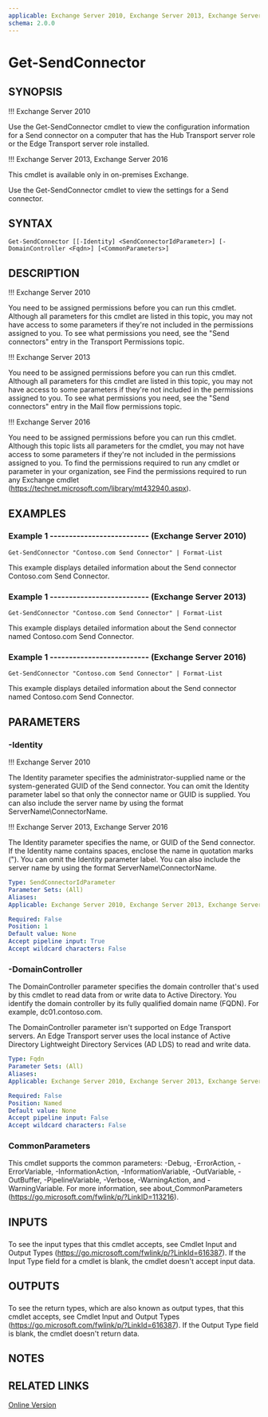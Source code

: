 ```yaml
---
applicable: Exchange Server 2010, Exchange Server 2013, Exchange Server 2016
schema: 2.0.0
---
```


# Get-SendConnector

## SYNOPSIS
!!! Exchange Server 2010

Use the Get-SendConnector cmdlet to view the configuration information for a Send connector on a computer that has the Hub Transport server role or the Edge Transport server role installed.

!!! Exchange Server 2013, Exchange Server 2016

This cmdlet is available only in on-premises Exchange.

Use the Get-SendConnector cmdlet to view the settings for a Send connector.

## SYNTAX

```
Get-SendConnector [[-Identity] <SendConnectorIdParameter>] [-DomainController <Fqdn>] [<CommonParameters>]
```

## DESCRIPTION
!!! Exchange Server 2010

You need to be assigned permissions before you can run this cmdlet. Although all parameters for this cmdlet are listed in this topic, you may not have access to some parameters if they're not included in the permissions assigned to you. To see what permissions you need, see the "Send connectors" entry in the Transport Permissions topic.

!!! Exchange Server 2013

You need to be assigned permissions before you can run this cmdlet. Although all parameters for this cmdlet are listed in this topic, you may not have access to some parameters if they're not included in the permissions assigned to you. To see what permissions you need, see the "Send connectors" entry in the Mail flow permissions topic.

!!! Exchange Server 2016

You need to be assigned permissions before you can run this cmdlet. Although this topic lists all parameters for the cmdlet, you may not have access to some parameters if they're not included in the permissions assigned to you. To find the permissions required to run any cmdlet or parameter in your organization, see Find the permissions required to run any Exchange cmdlet (https://technet.microsoft.com/library/mt432940.aspx).

## EXAMPLES

### Example 1 -------------------------- (Exchange Server 2010)
```
Get-SendConnector "Contoso.com Send Connector" | Format-List
```

This example displays detailed information about the Send connector Contoso.com Send Connector.

### Example 1 -------------------------- (Exchange Server 2013)
```
Get-SendConnector "Contoso.com Send Connector" | Format-List
```

This example displays detailed information about the Send connector named Contoso.com Send Connector.

### Example 1 -------------------------- (Exchange Server 2016)
```
Get-SendConnector "Contoso.com Send Connector" | Format-List
```

This example displays detailed information about the Send connector named Contoso.com Send Connector.

## PARAMETERS

### -Identity
!!! Exchange Server 2010

The Identity parameter specifies the administrator-supplied name or the system-generated GUID of the Send connector. You can omit the Identity parameter label so that only the connector name or GUID is supplied. You can also include the server name by using the format ServerName\\ConnectorName.



!!! Exchange Server 2013, Exchange Server 2016

The Identity parameter specifies the name, or GUID of the Send connector. If the Identity name contains spaces, enclose the name in quotation marks ("). You can omit the Identity parameter label. You can also include the server name by using the format ServerName\\ConnectorName.



```yaml
Type: SendConnectorIdParameter
Parameter Sets: (All)
Aliases:
Applicable: Exchange Server 2010, Exchange Server 2013, Exchange Server 2016

Required: False
Position: 1
Default value: None
Accept pipeline input: True
Accept wildcard characters: False
```

### -DomainController
The DomainController parameter specifies the domain controller that's used by this cmdlet to read data from or write data to Active Directory. You identify the domain controller by its fully qualified domain name (FQDN). For example, dc01.contoso.com.

The DomainController parameter isn't supported on Edge Transport servers. An Edge Transport server uses the local instance of Active Directory Lightweight Directory Services (AD LDS) to read and write data.

```yaml
Type: Fqdn
Parameter Sets: (All)
Aliases:
Applicable: Exchange Server 2010, Exchange Server 2013, Exchange Server 2016

Required: False
Position: Named
Default value: None
Accept pipeline input: False
Accept wildcard characters: False
```

### CommonParameters
This cmdlet supports the common parameters: -Debug, -ErrorAction, -ErrorVariable, -InformationAction, -InformationVariable, -OutVariable, -OutBuffer, -PipelineVariable, -Verbose, -WarningAction, and -WarningVariable. For more information, see about_CommonParameters (https://go.microsoft.com/fwlink/p/?LinkID=113216).

## INPUTS

###  
To see the input types that this cmdlet accepts, see Cmdlet Input and Output Types (https://go.microsoft.com/fwlink/p/?LinkId=616387). If the Input Type field for a cmdlet is blank, the cmdlet doesn't accept input data.

## OUTPUTS

###  
To see the return types, which are also known as output types, that this cmdlet accepts, see Cmdlet Input and Output Types (https://go.microsoft.com/fwlink/p/?LinkId=616387). If the Output Type field is blank, the cmdlet doesn't return data.

## NOTES

## RELATED LINKS

[Online Version](https://technet.microsoft.com/library/ca71bbd3-14db-4196-a265-0938efead108.aspx)


